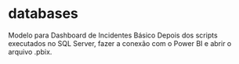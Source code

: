 # databases
Modelo para Dashboard de Incidentes Básico
Depois dos scripts executados no SQL Server, fazer a conexão com o Power BI e abrir o arquivo .pbix.
